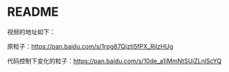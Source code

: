 # README

视频的地址如下：

原粒子：https://pan.baidu.com/s/1rpg87Qjztj5fPX_RilzHUg

代码控制下变化的粒子：https://pan.baidu.com/s/10de_a1iMmNtSUiZLnlScYQ